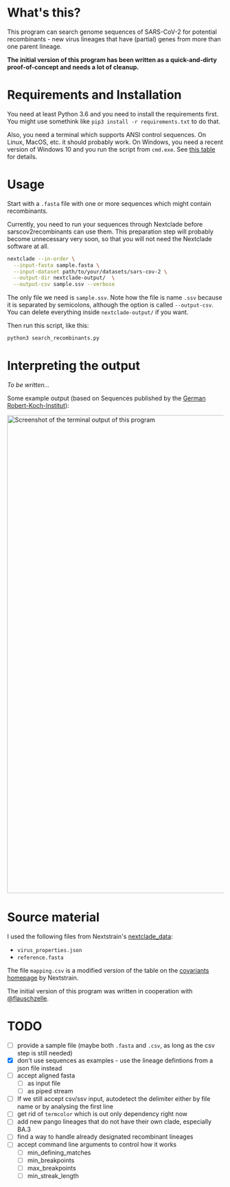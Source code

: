 # What's this?
This program can search genome sequences of SARS-CoV-2 for potential recombinants - new virus lineages that have (partial) genes from more than one parent lineage.

**The initial version of this program has been written as a quick-and-dirty proof-of-concept and needs a lot of cleanup.**

# Requirements and Installation
You need at least Python 3.6 and you need to install the requirements first. You might use somethink like `pip3 install -r requirements.txt` to do that.

Also, you need a terminal which supports ANSI control sequences. On Linux, MacOS, etc. it should probably work. On Windows, you need a recent version of Windows 10 and you run the script from `cmd.exe`. See [this table](https://pypi.org/project/termcolor/) for details.

# Usage
Start with a `.fasta` file with one or more sequences which might contain recombinants.

Currently, you need to run your sequences through Nextclade before sarscov2recombinants can use them. This preparation step will probably become unnecessary very soon, so that you will not need the Nextclade software at all.

```bash
nextclade --in-order \
  --input-fasta sample.fasta \
  --input-dataset path/to/your/datasets/sars-cov-2 \
  --output-dir nextclade-output/  \
  --output-csv sample.ssv --verbose
```

The only file we need is `sample.ssv`. Note how the file is name `.ssv` because it is separated by semicolons, although the option is called `--output-csv`. You can delete everything inside `nextclade-output/` if you want.

Then run this script, like this:

```bash
python3 search_recombinants.py
```

# Interpreting the output
_To be written..._

Some example output (based on Sequences published by the [German Robert-Koch-Institut](https://github.com/robert-koch-institut/SARS-CoV-2-Sequenzdaten_aus_Deutschland)):

<img width="1110" alt="Screenshot of the terminal output of this program" src="https://user-images.githubusercontent.com/1325019/156946733-cdc025d7-869a-4ce6-b1b7-62b0d1a30bac.png">


# Source material
I used the following files from Nextstrain's [nextclade_data](https://github.com/nextstrain/nextclade_data/tree/master/data/datasets/sars-cov-2/references/MN908947/versions/2022-03-04T12:00:00Z/files):
 * `virus_properties.json`
 * `reference.fasta`

The file `mapping.csv` is a modified version of the table on the [covariants homepage](https://covariants.org/) by Nextstrain.

The initial version of this program was written in cooperation with [@flauschzelle](https://github.com/flauschzelle).

# TODO
 * [ ] provide a sample file (maybe both `.fasta` and `.csv`, as long as the csv step is still needed)
 * [X] don't use sequences as examples - use the lineage defintions from a json file instead
 * [ ] accept aligned fasta 
   * [ ] as input file
   * [ ] as piped stream
 * [ ] If we still accept csv/ssv input, autodetect the delimiter either by file name or by analysing the first line
 * [ ] get rid of `termcolor` which is out only dependency right now
 * [ ] add new pango lineages that do not have their own clade, especially BA.3
 * [ ] find a way to handle already designated recombinant lineages
 * [ ] accept command line arguments to control how it works
   * [ ] min_defining_matches
   * [ ] min_breakpoints
   * [ ] max_breakpoints
   * [ ] min_streak_length
